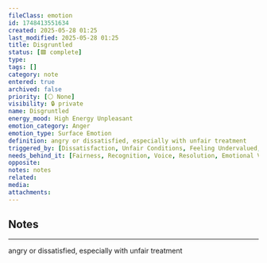 ```yaml
---
fileClass: emotion
id: 1748413551634
created: 2025-05-28 01:25
last_modified: 2025-05-28 01:25
title: Disgruntled
status: [🟩 complete]
type: 
tags: []
category: note
entered: true
archived: false
priority: [⚪ None]
visibility: 🔒 private
name: Disgruntled
energy_mood: High Energy Unpleasant
emotion_category: Anger
emotion_type: Surface Emotion
definition: angry or dissatisfied, especially with unfair treatment
triggered_by: [Dissatisfaction, Unfair Conditions, Feeling Undervalued, Workplace Conflict]
needs_behind_it: [Fairness, Recognition, Voice, Resolution, Emotional Validation]
opposite: 
notes: notes
related: 
media: 
attachments:
---
```


## Notes
---
angry or dissatisfied, especially with unfair treatment

